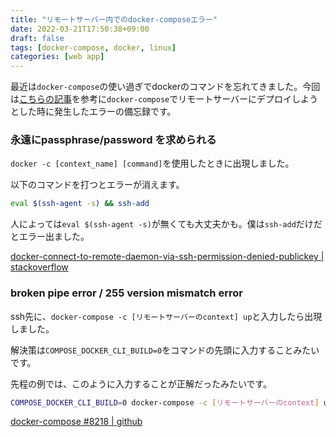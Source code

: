 ```yaml
---
title: "リモートサーバー内でのdocker-composeエラー"
date: 2022-03-21T17:50:38+09:00
draft: false
tags: [docker-compose, docker, linux]
categories: [web app]
---
```

最近は`docker-compose`の使い過ぎでdockerのコマンドを忘れてきました。今回は[こちらの記事](https://danielwachtel.com/devops/deploying-multiple-dockerized-apps-digitalocean-docker-compose-contexts)を参考に`docker-compose`でリモートサーバーにデプロイしようとした時に発生したエラーの備忘録です。

### 永遠にpassphrase/password を求められる

`docker -c [context_name] [command]`を使用したときに出現しました。

以下のコマンドを打つとエラーが消えます。

```bash
eval $(ssh-agent -s) && ssh-add
```

人によっては`eval $(ssh-agent -s)`が無くても大丈夫かも。僕は`ssh-add`だけだとエラー出ました。

[docker-connect-to-remote-daemon-via-ssh-permission-denied-publickey | stackoverflow](https://stackoverflow.com/questions/63828607/docker-connect-to-remote-daemon-via-ssh-permission-denied-publickey)

### broken pipe error / 255 version mismatch error

ssh先に、`docker-compose -c [リモートサーバーのcontext] up`と入力したら出現しました。   

解決策は`COMPOSE_DOCKER_CLI_BUILD=0`をコマンドの先頭に入力することみたいです。


先程の例では、このように入力することが正解だったみたいです。
```bash
COMPOSE_DOCKER_CLI_BUILD=0 docker-compose -c [リモートサーバーのcontext] up
```

[docker-compose #8218 | github](https://github.com/docker/compose/issues/8218)
